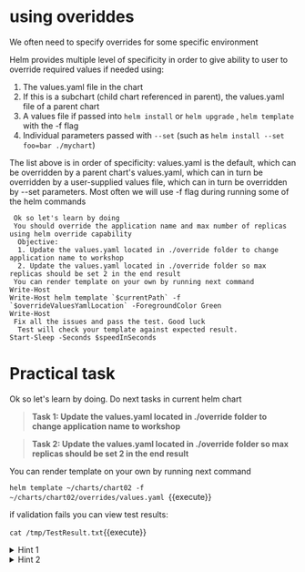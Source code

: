 # using overiddes

We often need to specify overrides for some specific environment

Helm provides multiple level of specificity in order to give ability to user to override required values if needed using:

1. The values.yaml file in the chart   
2. If this is a subchart (child chart referenced in parent), the values.yaml file of a parent chart   
3. A values file if passed into ```helm install``` or ```helm upgrade``` , ```helm template``` with the -f flag
4. Individual parameters passed with ```--set``` (such as ```helm install --set foo=bar ./mychart```)

The list above is in order of specificity: values.yaml is the default, which can be overridden by a parent chart's values.yaml, which can in turn be overridden by a user-supplied values file, which can in turn be overridden by --set parameters.
Most often we will use -f flag during running some of the helm commands


     Ok so let's learn by doing  
     You should override the application name and max number of replicas using helm override capability
      Objective: 
      1. Update the values.yaml located in ./override folder to change application name to workshop 
      2. Update the values.yaml located in ./override folder so max replicas should be set 2 in the end result
     You can render template on your own by running next command
    Write-Host
    Write-Host helm template `$currentPath` -f `$overrideValuesYamlLocation` -ForegroundColor Green
    Write-Host    
     Fix all the issues and pass the test. Good luck
      Test will check your template against expected result.
    Start-Sleep -Seconds $speedInSeconds

# Practical task

Ok so let's learn by doing. Do next tasks in current helm chart

>**Task 1: Update the values.yaml located in ./override folder to change application name to workshop**

>**Task 2: Update the values.yaml located in ./override folder so max replicas should be set 2 in the end result**
  


You can render template on your own by running next command

`helm template ~/charts/chart02 -f ~/charts/chart02/overrides/values.yaml `{{execute}}

if validation fails you can view test results:

`cat /tmp/TestResult.txt`{{execute}}

<details>
  <summary>Hint 1</summary>  
    If you are stuck look again at the syntax and carefully examine the file with embedded helm templates
</details>

<details>
  <summary>Hint 2</summary>  
    Look at  {{ .Values }} syntax
</details>


